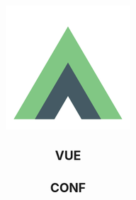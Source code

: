 <div align="center">
    <img src="../vue-conf.svg" width="280" height="280" alt="vue-conf"/>
    <h1>VUE</h1>
    <h1>CONF</h1>
</div>